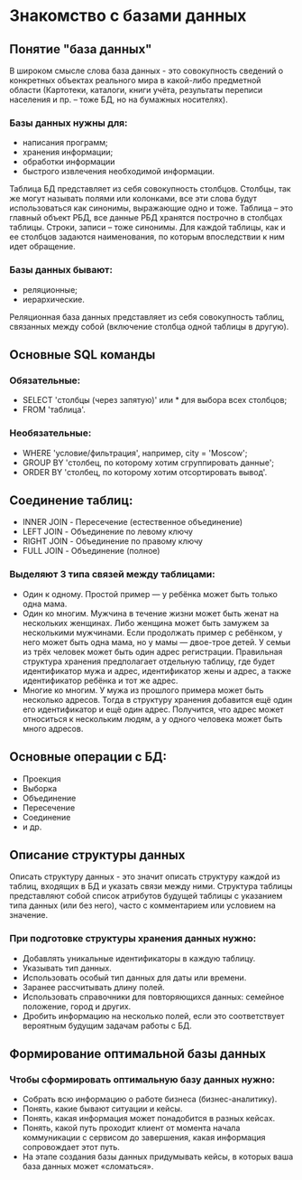 # Знакомство с базами данных

## Понятие "база данных"
В широком смысле слова база данных - это совокупность сведений о конкретных объектах реального мира в какой-либо предметной области (Картотеки, каталоги, книги учёта, результаты переписи населения и пр. – тоже БД, но на бумажных носителях).

### Базы данных нужны для:
* написания программ;
* хранения информации;
* обработки информации
* быстрого извлечения необходимой информации.

Таблица БД представляет из себя совокупность столбцов. Столбцы, так же могут называть полями или колонками, все эти слова будут использоваться как синонимы, выражающие одно и тоже.
Таблица – это главный объект РБД, все данные РБД хранятся построчно в столбцах таблицы. Строки, записи – тоже синонимы.
Для каждой таблицы, как и ее столбцов задаются наименования, по которым впоследствии к ним идет обращение.

### Базы данных бывают:
* реляционные;
* иерархические.

Реляционная база данных представляет из себя совокупность таблиц, связанных между собой (включение столбца одной таблицы в другую).

## Основные SQL команды
### Обязательные:
* SELECT 'столбцы (через запятую)' или * для выбора всех столбцов;
* FROM 'таблица'.
### Необязательные:
* WHERE 'условие/фильтрация', например, city = 'Moscow';
* GROUP BY 'столбец, по которому хотим сгруппировать данные';
* ORDER BY 'столбец, по которому хотим отсортировать вывод'.

## Соединение таблиц:
* INNER JOIN - Пересечение (естественное объединение)
* LEFT JOIN - Объединение по левому ключу
* RIGHT JOIN - Объединение по правому ключу
* FULL JOIN - Объединение (полное)

### Выделяют 3 типа связей между таблицами:
* Один к одному. Простой пример — у ребёнка может быть только одна мама.
* Один ко многим. Мужчина в течение жизни может быть женат на нескольких женщинах. Либо женщина может быть замужем за несколькими мужчинами. Если продолжать пример с ребёнком, у него может быть одна мама, но у мамы — двое-трое детей. У семьи из трёх человек может быть один адрес регистрации. Правильная структура хранения предполагает отдельную таблицу, где будет идентификатор мужа и адрес, идентификатор жены и адрес, а также идентификатор ребёнка и тот же адрес.
* Многие ко многим. У мужа из прошлого примера может быть несколько адресов. Тогда в структуру хранения добавится ещё один его идентификатор и ещё один адрес. Получится, что адрес может относиться к нескольким людям, а у одного человека может быть много адресов.

## Основные операции с БД:
* Проекция
* Выборка
* Объединение
* Пересечение
* Соединение
* и др. 

## Описание структуры данных
Описать структуру данных - это значит описать структуру каждой из таблиц, входящих в БД и указать связи между ними.
Структура таблицы представляют собой список атрибутов будущей таблицы с указанием типа
данных (или без него), часто с комментарием или условием на значение.

### При подготовке структуры хранения данных нужно:
* Добавлять уникальные идентификаторы в каждую таблицу.
* Указывать тип данных.
* Использовать особый тип данных для даты или времени.
* Заранее рассчитывать длину полей.
* Использовать справочники для повторяющихся данных: семейное положение, город и других.
* Дробить информацию на несколько полей, если это соответствует вероятным будущим задачам работы с БД.

## Формирование оптимальной базы данных
### Чтобы сформировать оптимальную базу данных нужно:
* Собрать всю информацию о работе бизнеса (бизнес-аналитику).
* Понять, какие бывают ситуации и кейсы.
* Понять, какая информация может понадобится в разных кейсах.
* Понять, какой путь проходит клиент от момента начала коммуникации с сервисом до завершения, какая информация сопровождает этот путь.
* На этапе создания базы данных придумывать кейсы, в которых ваша база
данных может «сломаться».
